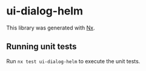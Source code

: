 # ui-dialog-helm

This library was generated with [Nx](https://nx.dev).


## Running unit tests

Run `nx test ui-dialog-helm` to execute the unit tests.

